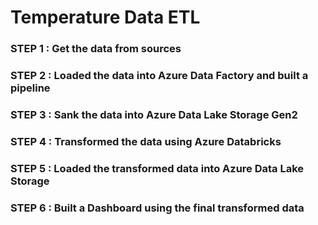 # Temperature Data ETL
### STEP 1 : Get the data from sources
### STEP 2 : Loaded the data into Azure Data Factory and built a pipeline
### STEP 3 : Sank the data into Azure Data Lake Storage Gen2
### STEP 4 : Transformed the data using Azure Databricks
### STEP 5 : Loaded the transformed data into Azure Data Lake Storage
### STEP 6 : Built a Dashboard using the final transformed data